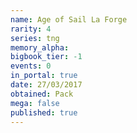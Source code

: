 ```yaml
---
name: Age of Sail La Forge
rarity: 4
series: tng
memory_alpha:
bigbook_tier: -1
events: 0
in_portal: true
date: 27/03/2017
obtained: Pack
mega: false
published: true
---
```



